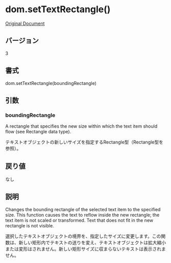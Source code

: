 # dom.setTextRectangle()

[Original Document](http://help.adobe.com/en_US/fireworks/cs/extend/WS5b3ccc516d4fbf351e63e3d1183c94856c-7891.html)

## バージョン

3

## 書式

dom.setTextRectangle(boundingRectangle)

## 引数

### boundingRectangle

A rectangle that specifies the new size within which the text item should flow (see Rectangle data type).

テキストオブジェクトの新しいサイズを指定するRectangle型（Rectangle型を参照）。

## 戻り値

なし

## 説明

Changes the bounding rectangle of the selected text item to the specified size. This function causes the text to reflow inside the new rectangle; the text item is not scaled or transformed. Text that does not fit in the new rectangle is not visible.

選択したテキストオブジェクトの境界を、指定したサイズに変更します。この関数は、新しい矩形内でテキストの送りを変え、テキストオブジェクトは拡大縮小または変形はされません。新しい矩形サイズに収まらないテキストは表示されません。
